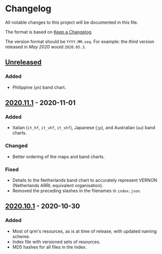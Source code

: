# Changelog
All notable changes to this project will be documented in this file.

The format is based on [Keep a Changelog](https://keepachangelog.com/en/1.0.0/).

The version format should be `YYYY.MM.seq`. For example: the *third* version released in *May 2020* would `2020.05.3`.


## [Unreleased]
### Added
- Philippine (`ph`) band chart.


## [2020.11.1] - 2020-11-01
### Added
- Italian (`it_hf`, `it_vhf`, `it_shf`), Japanese (`jp`), and Australian (`au`) band charts.
### Changed
- Better ordering of the maps and band charts.
### Fixed
- Details to the Netherlands band chart to accurately represent VERNON (Netherlands ARRL equivalent organisation).
- Removed the preceding slashes in the filenames in `index.json`.


## [2020.10.1] - 2020-10-30
### Added
- Most of qrm's resources, as is at time of release, with updated naming scheme.
- Index file with versioned sets of resources.
- MD5 hashes for all files in the index.


[Unreleased]: https://github.com/miaowware/qrm-resources/compare/v2020.11.1...HEAD
[2020.11.1]: https://github.com/miaowware/qrm-resources/compare/v2020.10.1...v2020.11.1
[2020.10.1]: https://github.com/miaowware/qrm-resources/compare/d32e6bdc...v2020.10.1
